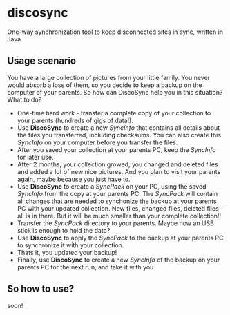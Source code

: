 # discosync
One-way synchronization tool to keep disconnected sites in sync, written in Java.

## Usage scenario
You have a large collection of pictures from your little family. You never would absorb a loss of them, so you decide to keep a backup on the computer of your parents.
So how can DiscoSync help you in this situation? What to do?
* One-time hard work - transfer a complete copy of your collection to your parents (hundreds of gigs of data!).
* Use **DiscoSync** to create a new _SyncInfo_ that contains all details about the files you transferred, including checksums. You can also create this _SyncInfo_ on your computer before you transfer the files.
* After you saved your collection at your parents PC, keep the _SyncInfo_ for later use.
* After 2 months, your collection growed, you changed and deleted files and added a lot of new nice pictures. And you plan to visit your parents again, maybe because you just have to.
* Use **DiscoSync** to create a _SyncPack_ on your PC, using the saved _SyncInfo_ from the copy at your parents PC. The _SyncPack_ will contain all changes that are needed to synchonize the backup at your parents PC with your updated collection. New files, changed files, deleted files - all is in there. But it will be much smaller than your complete collection!!
* Transfer the _SyncPack_ directory to your parents. Maybe now an USB stick is enough to hold the data?
* Use **DiscoSync** to apply the _SyncPack_ to the backup at your parents PC to synchronize it with your collection.
* Thats it, you updated your backup!
* Finally, use **DiscoSync** to create a new _SyncInfo_ of the backup on your parents PC for the next run, and take it with you.

## So how to use?
soon!
